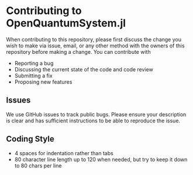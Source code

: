 # Contributing to OpenQuantumSystem.jl
When contributing to this repository, please first discuss the change you wish to make via issue, email, or any other method with the owners of this repository before making a change. You can contribute with

- Reporting a bug
- Discussing the current state of the code and code review
- Submitting a fix
- Proposing new features

## Issues
We use GitHub issues to track public bugs. Please ensure your description is
clear and has sufficient instructions to be able to reproduce the issue.

## Coding Style  
* 4 spaces for indentation rather than tabs
* 80 character line length up to 120 when needed, but try to keep it down to 80 chars per line

